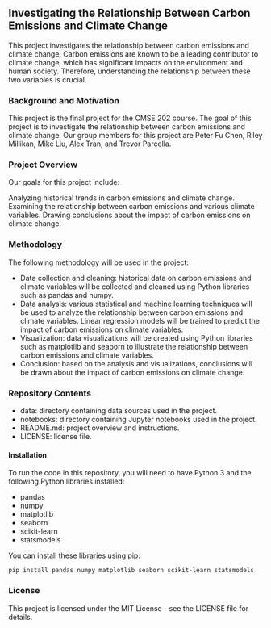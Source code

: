 ## Investigating the Relationship Between Carbon Emissions and Climate Change

This project investigates the relationship between carbon emissions and climate change. Carbon emissions are known to be a leading contributor to climate change, which has significant impacts on the environment and human society. Therefore, understanding the relationship between these two variables is crucial.

### Background and Motivation

This project is the final project for the CMSE 202 course. The goal of this project is to investigate the relationship between carbon emissions and climate change. Our group members for this project are Peter Fu Chen, Riley Millikan, Mike Liu, Alex Tran, and Trevor Parcella.

### Project Overview

Our goals for this project include:

Analyzing historical trends in carbon emissions and climate change.
Examining the relationship between carbon emissions and various climate variables.
Drawing conclusions about the impact of carbon emissions on climate change.

### Methodology

The following methodology will be used in the project:

- Data collection and cleaning: historical data on carbon emissions and climate variables will be collected and cleaned using Python libraries such as pandas and numpy.
- Data analysis: various statistical and machine learning techniques will be used to analyze the relationship between carbon emissions and climate variables. Linear regression models will be trained to predict the impact of carbon emissions on climate variables.
- Visualization: data visualizations will be created using Python libraries such as matplotlib and seaborn to illustrate the relationship between carbon emissions and climate variables.
- Conclusion: based on the analysis and visualizations, conclusions will be drawn about the impact of carbon emissions on climate change.


### Repository Contents

- data: directory containing data sources used in the project.
- notebooks: directory containing Jupyter notebooks used in the project.
- README.md: project overview and instructions.
- LICENSE: license file.

#### Installation

To run the code in this repository, you will need to have Python 3 and the following Python libraries installed:

- pandas
- numpy
- matplotlib
- seaborn
- scikit-learn
- statsmodels


You can install these libraries using pip:

```
pip install pandas numpy matplotlib seaborn scikit-learn statsmodels
```


### License

This project is licensed under the MIT License - see the LICENSE file for details.